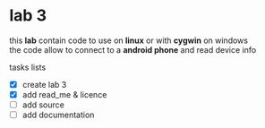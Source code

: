 # lab 3  
this **lab** contain code to use on **linux** or with **cygwin** on windows  
the code allow to connect to a **android phone** and read device info  

tasks lists  
- [X] create lab 3  
- [X] add read_me & licence  
- [ ] add source  
- [ ] add documentation  